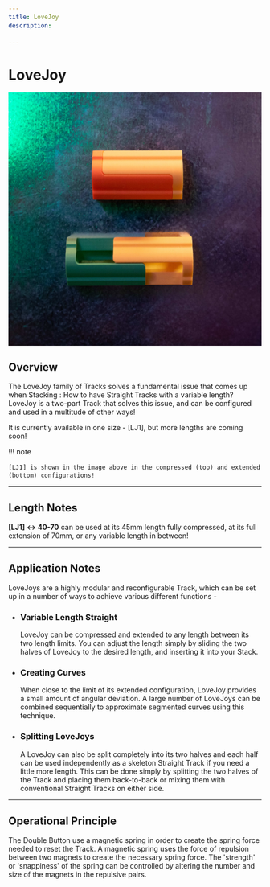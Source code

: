 ```yaml
---
title: LoveJoy
description: 

---
```


# **LoveJoy**

<img src="/img/TRACKS/stx-LJ1.jpg" style="display: block; margin: auto;">


## **Overview**

The LoveJoy family of Tracks solves a fundamental issue that comes up when Stacking : How to have Straight Tracks with a variable length? LoveJoy is a two-part Track that solves this issue, and can be configured and used in a multitude of other ways!  

It is currently available in one size - [LJ1], but more lengths are coming soon!

!!! note 

	[LJ1] is shown in the image above in the compressed (top) and extended (bottom) configurations!

---

## **Length Notes**

**[LJ1] ↔ 40-70** can be used at its 45mm length fully compressed, at its full extension of 70mm, or any variable length in between!

---

## **Application Notes**

LoveJoys are a highly modular and reconfigurable Track, which can be set up in a number of ways to achieve various different functions -

- ### **Variable Length Straight**

	LoveJoy can be compressed and extended to any length between its two length limits. You can adjust the length simply by sliding the two halves of LoveJoy to the desired length, and inserting it into your Stack.

- ### **Creating Curves**

	When close to the limit of its extended configuration, LoveJoy provides a small amount of angular deviation. A large number of LoveJoys can be combined sequentially to approximate segmented curves using this technique.    

- ### **Splitting LoveJoys**
	
	A LoveJoy can also be split completely into its two halves and each half can be used independently as a skeleton Straight Track if you need a little more length. This can be done simply by splitting the two halves of the Track and placing them back-to-back or mixing them with conventional Straight Tracks on either side.     

---

## **Operational Principle**

The Double Button use a magnetic spring in order to create the spring force needed to reset the Track. A magnetic spring uses the force of repulsion between two magnets to create the necessary spring force. The 'strength' or 'snappiness' of the spring can be controlled by altering the number and size of the magnets in the repulsive pairs. 